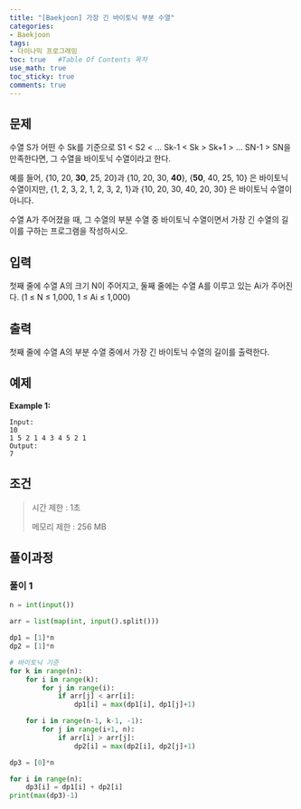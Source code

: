 ```yaml
---
title: "[Baekjoon] 가장 긴 바이토닉 부분 수열"
categories: 
- Baekjoon
tags:
- 다이나믹 프로그래밍
toc: true   #Table Of Contents 목차 
use_math: true
toc_sticky: true
comments: true
---
```


## 문제

수열 S가 어떤 수 Sk를 기준으로 S1 < S2 < ... Sk-1 < Sk > Sk+1 > ... SN-1 > SN을 만족한다면, 그 수열을 바이토닉 수열이라고 한다.

예를 들어, {10, 20, **30**, 25, 20}과 {10, 20, 30, **40**}, {**50**, 40, 25, 10} 은 바이토닉 수열이지만,  {1, 2, 3, 2, 1, 2, 3, 2, 1}과 {10, 20, 30, 40, 20, 30} 은 바이토닉 수열이 아니다.

수열 A가 주어졌을 때, 그 수열의 부분 수열 중 바이토닉 수열이면서 가장 긴 수열의 길이를 구하는 프로그램을 작성하시오.

## 입력

첫째 줄에 수열 A의 크기 N이 주어지고, 둘째 줄에는 수열 A를 이루고 있는 Ai가 주어진다. (1 ≤ N ≤ 1,000, 1 ≤ Ai ≤ 1,000)

## 출력

첫째 줄에 수열 A의 부분 수열 중에서 가장 긴 바이토닉 수열의 길이를 출력한다.

## 예제

**Example 1:**

```
Input: 
10
1 5 2 1 4 3 4 5 2 1
Output: 
7
```

## 조건

> 시간 제한 : 1초
>
> 메모리 제한 : 256 MB

## 풀이과정

### 풀이 1

```python
n = int(input())

arr = list(map(int, input().split()))

dp1 = [1]*n
dp2 = [1]*n

# 바이토닉 기준
for k in range(n):
    for i in range(k):
        for j in range(i):
            if arr[j] < arr[i]:
                dp1[i] = max(dp1[i], dp1[j]+1)

    for i in range(n-1, k-1, -1):
        for j in range(i+1, n):
            if arr[i] > arr[j]:
                dp2[i] = max(dp2[i], dp2[j]+1)

dp3 = [0]*n

for i in range(n):
    dp3[i] = dp1[i] + dp2[i]
print(max(dp3)-1)
```

